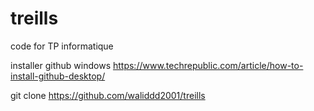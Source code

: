 # treills
code for TP informatique

installer github windows
https://www.techrepublic.com/article/how-to-install-github-desktop/

git clone https://github.com/waliddd2001/treills
